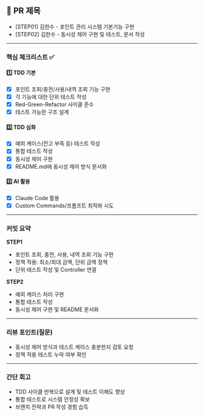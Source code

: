 ## :pushpin: PR 제목
- [STEP01] 김한수 - 포인트 관리 시스템 기본기능 구현
- [STEP02] 김한수 - 동시성 제어 구현 및 테스트, 문서 작성

---

### **핵심 체크리스트** :white_check_mark:

#### 1️⃣ TDD 기본
- [x] 포인트 조회/충전/사용/내역 조회 기능 구현
- [x] 각 기능에 대한 단위 테스트 작성
- [x] Red-Green-Refactor 사이클 준수
- [x] 테스트 가능한 구조 설계

#### 2️⃣ TDD 심화
- [x] 예외 케이스(잔고 부족 등) 테스트 작성
- [x] 통합 테스트 작성
- [x] 동시성 제어 구현
- [x] README.md에 동시성 제어 방식 문서화

#### 3️⃣ AI 활용
- [x] Claude Code 활용
- [x] Custom Commands/프롬프트 최적화 시도

---

### **커밋 요약**
**STEP1**
- 포인트 조회, 충전, 사용, 내역 조회 기능 구현
- 정책 적용: 최소/최대 금액, 단위 금액 정책
- 단위 테스트 작성 및 Controller 연결

**STEP2**
- 예외 케이스 처리 구현
- 통합 테스트 작성
- 동시성 제어 구현 및 README 문서화

---

### **리뷰 포인트(질문)**
- 동시성 제어 방식과 테스트 케이스 충분한지 검토 요청
- 정책 적용 테스트 누락 여부 확인

---

### **간단 회고**
- TDD 사이클 반복으로 설계 및 테스트 이해도 향상
- 통합 테스트로 시스템 안정성 확보
- 브랜치 전략과 PR 작성 경험 습득

